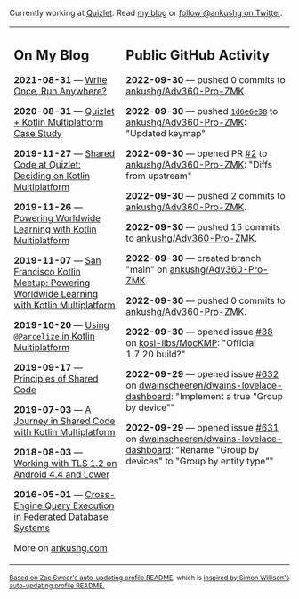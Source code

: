Currently working at [Quizlet](https://quizlet.com/). Read [my blog](https://ankushg.com/) or [follow @ankushg on Twitter](https://twitter.com/ankushg).

<table><tr><td valign="top" width="40%">

## On My Blog
<!-- blog starts -->
**2021-08-31** — [Write Once, Run Anywhere?](https://ankushg.com/posts/write-once-run-anywhere-increment/)

**2020-08-31** — [Quizlet + Kotlin Multiplatform Case Study](https://ankushg.com/posts/quizlet-kotlin-multiplatform-case-study/)

**2019-11-27** — [Shared Code at Quizlet: Deciding on Kotlin Multiplatform](https://ankushg.com/posts/shared-code-kotlin-multiplatform/)

**2019-11-26** — [Powering Worldwide Learning with Kotlin Multiplatform](https://ankushg.com/speaking/droidcon-sf-2019)

**2019-11-07** — [San Francisco Kotlin Meetup: Powering Worldwide Learning with Kotlin Multiplatform](https://ankushg.com/speaking/sf-kotlin-meetup-2019)

**2019-10-20** — [Using `@Parcelize` in Kotlin Multiplatform](https://ankushg.com/posts/multiplatform-parcelize/)

**2019-09-17** — [Principles of Shared Code](https://ankushg.com/speaking/denver-startup-week-2019)

**2019-07-03** — [A Journey in Shared Code with Kotlin Multiplatform](https://ankushg.com/speaking/droidcon-berlin-2019)

**2018-08-03** — [Working with TLS 1.2 on Android 4.4 and Lower](https://ankushg.com/posts/tls-1.2-on-android/)

**2016-05-01** — [Cross-Engine Query Execution in Federated Database Systems](https://ankushg.com/projects/thesis)
<!-- blog ends -->
More on [ankushg.com](https://ankushg.com/)
</td><td valign="top" width="60%">

## Public GitHub Activity
<!-- githubActivity starts -->
**2022-09-30** — pushed 0 commits to [ankushg/Adv360-Pro-ZMK](https://api.github.com/repos/ankushg/Adv360-Pro-ZMK).

**2022-09-30** — pushed [`1d6e6e38`](https://github.com/ankushg/Adv360-Pro-ZMK/commit/1d6e6e388bbcba7f6e0b484fde296a62b9c68703) to [ankushg/Adv360-Pro-ZMK](https://api.github.com/repos/ankushg/Adv360-Pro-ZMK): "Updated keymap"

**2022-09-30** — opened PR [#2](https://github.com/ankushg/Adv360-Pro-ZMK/pull/2) to [ankushg/Adv360-Pro-ZMK](https://api.github.com/repos/ankushg/Adv360-Pro-ZMK): "Diffs from upstream"

**2022-09-30** — pushed 2 commits to [ankushg/Adv360-Pro-ZMK](https://api.github.com/repos/ankushg/Adv360-Pro-ZMK).

**2022-09-30** — pushed 15 commits to [ankushg/Adv360-Pro-ZMK](https://api.github.com/repos/ankushg/Adv360-Pro-ZMK).

**2022-09-30** — created branch "main" on [ankushg/Adv360-Pro-ZMK](https://api.github.com/repos/ankushg/Adv360-Pro-ZMK)

**2022-09-30** — pushed 0 commits to [ankushg/Adv360-Pro-ZMK](https://api.github.com/repos/ankushg/Adv360-Pro-ZMK).

**2022-09-30** — opened issue [#38](https://github.com/kosi-libs/MocKMP/issues/38) on [kosi-libs/MocKMP](https://api.github.com/repos/kosi-libs/MocKMP): "Official 1.7.20 build?"

**2022-09-29** — opened issue [#632](https://github.com/dwainscheeren/dwains-lovelace-dashboard/issues/632) on [dwainscheeren/dwains-lovelace-dashboard](https://api.github.com/repos/dwainscheeren/dwains-lovelace-dashboard): "Implement a true "Group by device""

**2022-09-29** — opened issue [#631](https://github.com/dwainscheeren/dwains-lovelace-dashboard/issues/631) on [dwainscheeren/dwains-lovelace-dashboard](https://api.github.com/repos/dwainscheeren/dwains-lovelace-dashboard): "Rename "Group by devices" to "Group by entity type""
<!-- githubActivity ends -->
</td></tr></table>

<sub><a href="https://github.com/ZacSweers/ZacSweers">Based on Zac Sweer's auto-updating profile README</a>, which is <a href="https://simonwillison.net/2020/Jul/10/self-updating-profile-readme/">inspired by Simon Willison's auto-updating profile README.</a></sub>